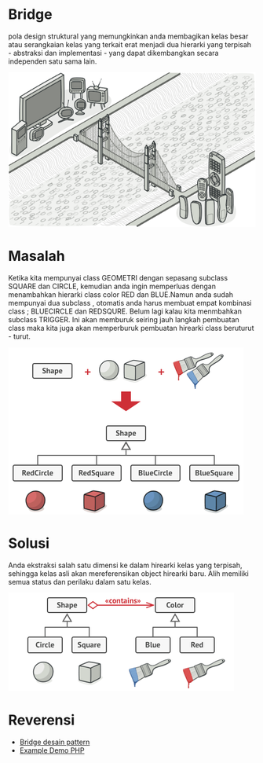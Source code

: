 # Bridge
pola design struktural yang memungkinkan anda membagikan kelas besar atau serangkaian kelas yang terkait erat menjadi dua hierarki yang terpisah - abstraksi dan implementasi - yang dapat dikembangkan secara independen satu sama lain.


![alt text](https://github.com/triabagus/Design-Patern-PHP/blob/master/image/bridge.png)

# Masalah
Ketika kita mempunyai class GEOMETRI dengan sepasang subclass SQUARE dan CIRCLE, kemudian anda ingin memperluas dengan menambahkan hierarki class color RED dan BLUE.Namun anda sudah mempunyai dua subclass , otomatis anda harus membuat empat kombinasi class ; BLUECIRCLE dan REDSQURE. Belum lagi kalau kita menmbahkan subclass TRIGGER. Ini akan memburuk seiring jauh langkah pembuatan class maka kita juga akan memperburuk pembuatan hirearki class beruturut - turut.  

![alt text](https://github.com/triabagus/Design-Patern-PHP/blob/master/image/problem1.png)

# Solusi
Anda ekstraksi salah satu dimensi ke dalam hirearki kelas yang terpisah, sehingga kelas asli akan mereferensikan object hirearki baru. Alih memiliki semua status dan perilaku dalam satu kelas.

![alt text](https://github.com/triabagus/Design-Patern-PHP/blob/master/image/solution-en.png)

# Reverensi
- [Bridge desain pattern](https://refactoring.guru/design-patterns/bridge)
- [Example Demo PHP](https://github.com/ehsangazar/design-patterns-php/blob/master/structural-patterns/bridge.php)
